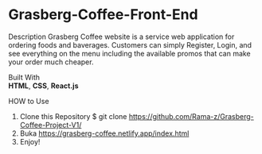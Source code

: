 # Grasberg-Coffee-Front-End

Description
Grasberg Coffee website is a service web application for ordering foods and baverages. Customers can simply Register, Login, and see everything on the menu including 
the available promos that can make your order much cheaper.  

Built With\
**HTML**, **CSS**, **React.js**

HOW to Use
1. Clone this Repository
$ git clone https://github.com/Rama-z/Grasberg-Coffee-Project-V1/
2. Buka https://grasberg-coffee.netlify.app/index.html
5. Enjoy!
